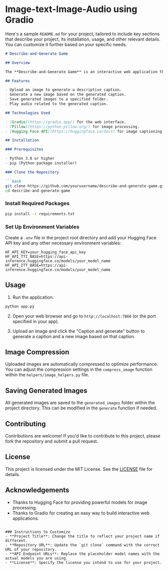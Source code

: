 # Image-text-Image-Audio using Gradio

Here's a sample `README.md` for your project, tailored to include key sections that describe your project, its installation, usage, and other relevant details. You can customize it further based on your specific needs.

```markdown
# Describe-and-Generate Game

## Overview

The **Describe-and-Generate Game** is an interactive web application that allows users to upload images, generate captions for them, and create new images based on those captions. The application uses the Hugging Face API for image processing and generation, leveraging advanced models for text-to-image and image captioning.

## Features

- Upload an image to generate a descriptive caption.
- Generate a new image based on the generated caption.
- Save generated images to a specified folder.
- Play audio related to the generated caption.

## Technologies Used

- [Gradio](https://gradio.app/) for the web interface.
- [Pillow](https://python-pillow.org/) for image processing.
- [Hugging Face API](https://huggingface.co/docs) for image captioning and generation.

## Installation

### Prerequisites

- Python 3.8 or higher
- pip (Python package installer)

### Clone the Repository

```bash
git clone https://github.com/yourusername/describe-and-generate-game.git
cd describe-and-generate-game
```

### Install Required Packages

```bash
pip install -r requirements.txt
```

### Set Up Environment Variables

Create a `.env` file in the project root directory and add your Hugging Face API key and any other necessary environment variables:

```plaintext
HF_API_KEY=your_hugging_face_api_key
HF_API_TTI_BASE=https://api-inference.huggingface.co/models/your_model_name
HF_API_ITT_BASE=https://api-inference.huggingface.co/models/your_model_name
```

## Usage

1. Run the application:

```bash
python app.py
```

2. Open your web browser and go to `http://localhost:7860` (or the port specified in your app).

3. Upload an image and click the "Caption and generate" button to generate a caption and a new image based on that caption.

## Image Compression

Uploaded images are automatically compressed to optimize performance. You can adjust the compression settings in the `compress_image` function within the `helpers/image_helpers.py` file.

## Saving Generated Images

All generated images are saved to the `generated_images` folder within the project directory. This can be modified in the `generate` function if needed.

## Contributing

Contributions are welcome! If you'd like to contribute to this project, please fork the repository and submit a pull request.

## License

This project is licensed under the MIT License. See the [LICENSE](LICENSE) file for details.

## Acknowledgements

- Thanks to Hugging Face for providing powerful models for image processing.
- Thanks to Gradio for creating an easy way to build interactive web applications.

```

### Instructions to Customize
- **Project Title**: Change the title to reflect your project name if different.
- **Repository URL**: Update the `git clone` command with the correct URL of your repository.
- **API Endpoint URLs**: Replace the placeholder model names with the actual models you are using.
- **License**: Specify the license you intend to use for your project.
